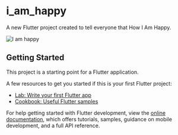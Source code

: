 # i_am_happy

A new Flutter project created to tell everyone that How I Am Happy.

![I am happy](https://user-images.githubusercontent.com/81625175/187413520-f8eaef4a-cc54-49f4-aa9c-c7a6d08e41ae.jpeg)

## Getting Started

This project is a starting point for a Flutter application.

A few resources to get you started if this is your first Flutter project:

- [Lab: Write your first Flutter app](https://docs.flutter.dev/get-started/codelab)
- [Cookbook: Useful Flutter samples](https://docs.flutter.dev/cookbook)

For help getting started with Flutter development, view the
[online documentation](https://docs.flutter.dev/), which offers tutorials,
samples, guidance on mobile development, and a full API reference.
